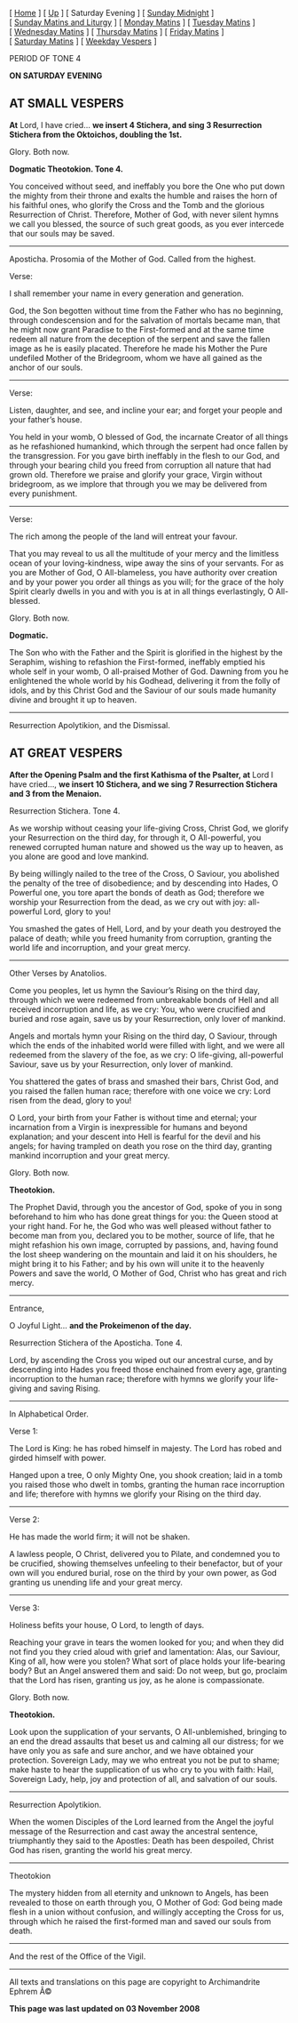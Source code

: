 \[ [Home](index.md) \] \[ [Up](tone4.md) \] \[ Saturday Evening \] \[ [Sunday Midnight](sun4nc.md) \] \[ [Sunday Matins and Liturgy](sun4mc.md) \] \[ [Monday Matins](monday_matins3.md) \] \[ [Tuesday Matins](tuesday_matins3.md) \] \[ [Wednesday Matins](wednesday_matins3.md) \] \[ [Thursday Matins](thursday_matins4.md) \] \[ [Friday Matins](friday_matins1.md) \] \[ [Saturday Matins](saturday_matins.md) \] \[ [Weekday Vespers](weekday_vespers3.md) \]

PERIOD OF TONE 4

**ON SATURDAY EVENING**

AT SMALL VESPERS
----------------

**At** Lord, I have cried… **we insert 4 Stichera, and sing 3 Resurrection Stichera from the Oktoichos, doubling the 1st.**

Glory. Both now.

**Dogmatic Theotokion. Tone 4.**

You conceived without seed, and ineffably you bore the One who put down the mighty from their throne and exalts the humble and raises the horn of his faithful ones, who glorify the Cross and the Tomb and the glorious Resurrection of Christ. Therefore, Mother of God, with never silent hymns we call you blessed, the source of such great goods, as you ever intercede that our souls may be saved.

****

Aposticha. Prosomia of the Mother of God.
Called from the highest.

Verse:

I shall remember your name in every generation and generation.

God, the Son begotten without time from the Father who has no beginning, through condescension and for the salvation of mortals became man, that he might now grant Paradise to the First-formed and at the same time redeem all nature from the deception of the serpent and save the fallen image as he is easily placated. Therefore he made his Mother the Pure undefiled Mother of the Bridegroom, whom we have all gained as the anchor of our souls.

****

Verse:

Listen, daughter, and see, and incline your ear; and forget your people and your father’s house.

You held in your womb, O blessed of God, the incarnate Creator of all things as he refashioned humankind, which through the serpent had once fallen by the transgression. For you gave birth ineffably in the flesh to our God, and through your bearing child you freed from corruption all nature that had grown old. Therefore we praise and glorify your grace, Virgin without bridegroom, as we implore that through you we may be delivered from every punishment.

****

Verse:

The rich among the people of the land will entreat your favour.

That you may reveal to us all the multitude of your mercy and the limitless ocean of your loving-kindness, wipe away the sins of your servants. For as you are Mother of God, O All-blameless, you have authority over creation and by your power you order all things as you will; for the grace of the holy Spirit clearly dwells in you and with you is at in all things everlastingly, O All-blessed.

Glory. Both now.

**Dogmatic.**

The Son who with the Father and the Spirit is glorified in the highest by the Seraphim, wishing to refashion the First-formed, ineffably emptied his whole self in your womb, O all-praised Mother of God. Dawning from you he enlightened the whole world by his Godhead, delivering it from the folly of idols, and by this Christ God and the Saviour of our souls made humanity divine and brought it up to heaven.

****

Resurrection Apolytikion, and the Dismissal.

AT GREAT VESPERS
----------------

**After the Opening Psalm and the first Kathisma of the Psalter, at** Lord I have cried…, **we insert 10 Stichera, and we sing 7 Resurrection Stichera and 3 from the Menaion.**

Resurrection Stichera. Tone 4.

As we worship without ceasing your life-giving Cross, Christ God, we glorify your Resurrection on the third day, for through it, O All-powerful, you renewed corrupted human nature and showed us the way up to heaven, as you alone are good and love mankind.

By being willingly nailed to the tree of the Cross, O Saviour, you abolished the penalty of the tree of disobedience; and by descending into Hades, O Powerful one, you tore apart the bonds of death as God; therefore we worship your Resurrection from the dead, as we cry out with joy: all-powerful Lord, glory to you!

You smashed the gates of Hell, Lord, and by your death you destroyed the palace of death; while you freed humanity from corruption, granting the world life and incorruption, and your great mercy.

****

Other Verses by Anatolios.

Come you peoples, let us hymn the Saviour’s Rising on the third day, through which we were redeemed from unbreakable bonds of Hell and all received incorruption and life, as we cry: You, who were crucified and buried and rose again, save us by your Resurrection, only lover of mankind.

Angels and mortals hymn your Rising on the third day, O Saviour, through which the ends of the inhabited world were filled with light, and we were all redeemed from the slavery of the foe, as we cry: O life-giving, all-powerful Saviour, save us by your Resurrection, only lover of mankind.

You shattered the gates of brass and smashed their bars, Christ God, and you raised the fallen human race; therefore with one voice we cry: Lord risen from the dead, glory to you!

O Lord, your birth from your Father is without time and eternal; your incarnation from a Virgin is inexpressible for humans and beyond explanation; and your descent into Hell is fearful for the devil and his angels; for having trampled on death you rose on the third day, granting mankind incorruption and your great mercy.

Glory. Both now.

**Theotokion.**

The Prophet David, through you the ancestor of God, spoke of you in song beforehand to him who has done great things for you: the Queen stood at your right hand. For he, the God who was well pleased without father to become man from you, declared you to be mother, source of life, that he might refashion his own image, corrupted by passions, and, having found the lost sheep wandering on the mountain and laid it on his shoulders, he might bring it to his Father; and by his own will unite it to the heavenly Powers and save the world, O Mother of God, Christ who has great and rich mercy.

****

Entrance,

O Joyful Light… **and the Prokeimenon of the day.**

Resurrection Stichera of the Aposticha.
Tone 4.

Lord, by ascending the Cross you wiped out our ancestral curse, and by descending into Hades you freed those enchained from every age, granting incorruption to the human race; therefore with hymns we glorify your life-giving and saving Rising.

****

In Alphabetical Order.

Verse 1:

The Lord is King: he has robed himself in majesty. The Lord has robed and girded himself with power.

Hanged upon a tree, O only Mighty One, you shook creation; laid in a tomb you raised those who dwelt in tombs, granting the human race incorruption and life; therefore with hymns we glorify your Rising on the third day.

****

Verse 2:

He has made the world firm; it will not be shaken.

A lawless people, O Christ, delivered you to Pilate, and condemned you to be crucified, showing themselves unfeeling to their benefactor, but of your own will you endured burial, rose on the third by your own power, as God granting us unending life and your great mercy.

****

Verse 3:

Holiness befits your house, O Lord, to length of days.

Reaching your grave in tears the women looked for you; and when they did not find you they cried aloud with grief and lamentation: Alas, our Saviour, King of all, how were you stolen? What sort of place holds your life-bearing body? But an Angel answered them and said: Do not weep, but go, proclaim that the Lord has risen, granting us joy, as he alone is compassionate.

Glory. Both now.

**Theotokion.**

Look upon the supplication of your servants, O All-unblemished, bringing to an end the dread assaults that beset us and calming all our distress; for we have only you as safe and sure anchor, and we have obtained your protection. Sovereign Lady, may we who entreat you not be put to shame; make haste to hear the supplication of us who cry to you with faith: Hail, Sovereign Lady, help, joy and protection of all, and salvation of our souls.

****

Resurrection Apolytikion.

When the women Disciples of the Lord learned from the Angel the joyful message of the Resurrection and cast away the ancestral sentence, triumphantly they said to the Apostles: Death has been despoiled, Christ God has risen, granting the world his great mercy.

****

Theotokion

The mystery hidden from all eternity and unknown to Angels, has been revealed to those on earth through you, O Mother of God: God being made flesh in a union without confusion, and willingly accepting the Cross for us, through which he raised the first-formed man and saved our souls from death.

****

And the rest of the Office of the Vigil.

------------------------------------------------------------------------

All texts and translations on this page are copyright to
Archimandrite Ephrem Â©

**This page was last updated on 03 November 2008**

